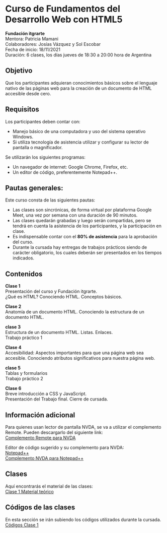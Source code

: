 # Curso de Fundamentos del Desarrollo Web con HTML5

**Fundación itgrarte**  
Mentora: Patricia Mamani  
Colaboradores: Josías Vázquez y Sol Escobar  
Fecha de inicio: 18/11/2021  
Duración: 6 clases, los días jueves de 18:30 a 20:00 hora de Argentina  

## Objetivo
Que los participantes adquieran conocimientos básicos sobre el lenguaje nativo de las páginas web para la creación de un documento de HTML accesible desde cero.

## Requisitos 
Los participantes deben contar con: 
* Manejo básico de una computadora  y uso del sistema operativo Windows.
* Si utiliza tecnología de asistencia utilizar y configurar su lector de pantalla o magnificador.

Se utilizarán los siguientes programas:
* Un navegador de internet: Google Chrome, Firefox, etc.
* Un editor de código, preferentemente Notepad++.

## Pautas generales:

Este curso consta de las siguientes pautas:
* Las clases son sincrónicas, de forma virtual por plataforma Google Meet, una vez por semana con una duración de 90 minutos.
* Las clases quedarán grabadas y luego serán compartidas, pero se tendrá en cuenta la asistencia de los participantes, y la participación en clase.
* Es indispensable contar con el **80% de asistencia** para la aprobación del curso.
* Durante la cursada hay entregas de trabajos prácticos siendo de carácter obligatorio, los cuales deberán ser presentados en los tiempos indicados.

## Contenidos
**Clase 1**  
Presentación del curso y Fundación itgrarte.  
¿Qué es HTML? Conociendo HTML. Conceptos básicos.

**Clase 2**  
Anatomía de un documento HTML. Conociendo la estructura de un documento HTML.

**clase 3**  
Estructura de un documento HTML. Listas. Enlaces.  
Trabajo práctico 1

**Clase 4**  
Accesibilidad: Aspectos importantes para que una página web sea accesible. Conociendo atributos significativos para nuestra página web.

**clase 5**  
Tablas y formularios  
Trabajo práctico 2

**Clase 6**  
Breve introducción a CSS y JavaScript.  
Presentación del Trabajo final. Cierre de cursada. 

## Información adicional  

Para quienes usan lector de pantalla NVDA, se va a utilizar el complemento Remote. Pueden descargarlo del siguiente link:   
[Complemento Remote para NVDA](https://nvda.es/2017/10/21/nvda-remote-support/)  

Editor de código sugerido y su complemento para NVDA:  
[Notepad++](https://notepad-plus-plus.org/downloads/)  
[Complemento NVDA para Notepad++](https://nvda.es/2018/03/27/notepad/)  


## Clases
Aquí encontrarás el material de las clases:   
[Clase 1 Material teórico](clase1.md)   

## Códigos de las clases
En esta sección se irán subiendo los códigos utilizados durante la cursada.  
[Códigos Clase 1](codigos/clase1.zip)  
